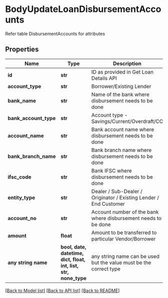 # BodyUpdateLoanDisbursementAccounts

Refer table DisbursementAccounts for attributes

## Properties
Name | Type | Description | Notes
------------ | ------------- | ------------- | -------------
**id** | **str** | ID as provided in Get Loan Details API | [optional] 
**account_type** | **str** | Borrower/Existing Lender | [optional] 
**bank_name** | **str** | Name of the bank where disbursement needs to be done | [optional] 
**bank_account_type** | **str** | Account type - Savings/Current/Overdraft/CC | [optional] 
**account_name** | **str** | Bank account name where disbursement needs to be done | [optional] 
**bank_branch_name** | **str** | Bank branch name where disbursement needs to be done | [optional] 
**ifsc_code** | **str** | Bank IFSC where disbursement needs to be done | [optional] 
**entity_type** | **str** | Dealer / Sub-Dealer / Originator / Existing Lender / End Customer | [optional] 
**account_no** | **str** | Account number of the bank where disbursement needs to be done | [optional] 
**amount** | **float** | Amount to be transferred to particular Vendor/Borrower | [optional] 
**any string name** | **bool, date, datetime, dict, float, int, list, str, none_type** | any string name can be used but the value must be the correct type | [optional]

[[Back to Model list]](../README.md#documentation-for-models) [[Back to API list]](../README.md#documentation-for-api-endpoints) [[Back to README]](../README.md)


